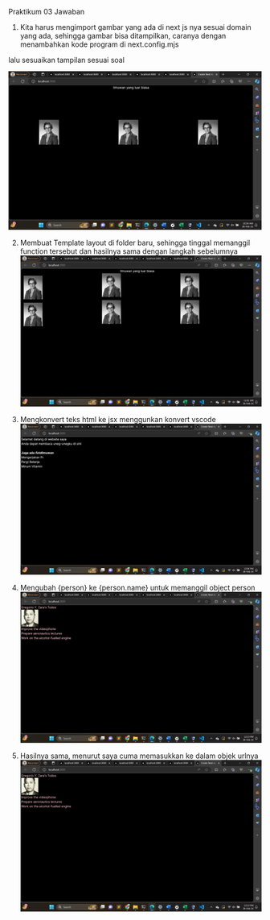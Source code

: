 Praktikum 03
Jawaban
1. Kita harus mengimport gambar yang ada di next js nya sesuai domain yang ada, sehingga gambar bisa ditampilkan, caranya dengan menambahkan kode program di next.config.mjs

lalu sesuaikan tampilan sesuai soal

![Output](gambar/1.png)

2. Membuat Template layout di folder baru, sehingga tinggal memanggil function tersebut dan hasilnya sama dengan langkah sebelumnya
![Output](gambar/2.png)

3. Mengkonvert teks html ke jsx menggunkan konvert vscode
![Output](gambar/3.png)

4. Mengubah {person} ke {person.name} untuk memanggil object person
![Output](gambar/4.png)

5. Hasilnya sama, menurut saya cuma memasukkan ke dalam objek urlnya
![Output](gambar/4.png)